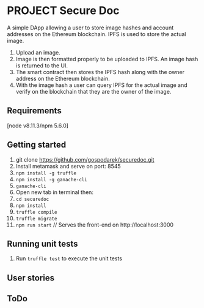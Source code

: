 # PROJECT Secure Doc
A simple DApp allowing a user to store image hashes and account addresses on the Ethereum blockchain. IPFS is used to store the actual image.

1. Upload an image.
2. Image is then formatted properly to be uploaded to IPFS. An image hash is returned to the UI.
3. The smart contract then stores the IPFS hash along with the owner address on the Ethereum blockchain.
4. With the image hash a user can query IPFS for the actual image and verify on the blockchain that they are the owner of the image.

## Requirements
[node v8.11.3/npm 5.6.0]

## Getting started
1. git clone https://github.com/gospodarek/securedoc.git
1. Install metamask and serve on port: 8545
1. ```npm install -g truffle```
1. ```npm install -g ganache-cli```
1. ```ganache-cli```
1. Open new tab in terminal then:
1. ```cd securedoc```
1. ```npm install```
1. ```truffle compile```
1. ```truffle migrate```
1. ```npm run start```
// Serves the front-end on http://localhost:3000

## Running unit tests
  1. Run `truffle test` to execute the unit tests

## User stories


## ToDo


